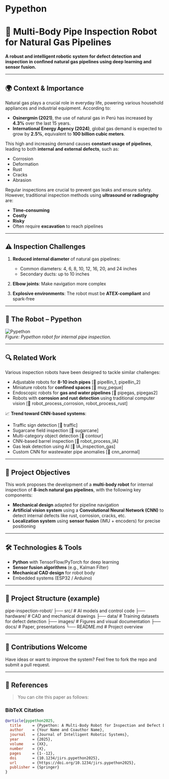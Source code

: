 # Pypethon

# 🚧 Multi-Body Pipe Inspection Robot for Natural Gas Pipelines

**A robust and intelligent robotic system for defect detection and inspection in confined natural gas pipelines using deep learning and sensor fusion.**

---

## 🌍 Context & Importance

Natural gas plays a crucial role in everyday life, powering various household appliances and industrial equipment. According to:

- **Osinergmin (2021)**, the use of natural gas in Perú has increased by **4.3%** over the last 15 years.  
- **International Energy Agency (2024)**, global gas demand is expected to grow by **2.5%**, equivalent to **100 billion cubic meters**.

This high and increasing demand causes **constant usage of pipelines**, leading to both **internal and external defects**, such as:

- Corrosion  
- Deformation  
- Rust  
- Cracks  
- Abrasion  

Regular inspections are crucial to prevent gas leaks and ensure safety. However, traditional inspection methods using **ultrasound or radiography** are:

- **Time-consuming**  
- **Costly**  
- **Risky**  
- Often require **excavation** to reach pipelines

---

## ⚠️ Inspection Challenges

1. **Reduced internal diameter** of natural gas pipelines:
   - Common diameters: 4, 6, 8, 10, 12, 16, 20, and 24 inches  
   - Secondary ducts: up to 10 inches

2. **Elbow joints**: Make navigation more complex

3. **Explosive environments**: The robot must be **ATEX-compliant** and spark-free

---

## 🤖 The Robot – Pypethon

![Pypethon](images/Pypethon_body.png)  
*Figure: Pypethon robot for internal pipe inspection.*

---

## 🔍 Related Work

Various inspection robots have been designed to tackle similar challenges:

- Adjustable robots for **8-10 inch pipes** [📄 pipe8in_1, pipe8in_2]  
- Miniature robots for **confined spaces** [📄 muy_peque]  
- Endoscopic robots for **gas and water pipelines** [📄 pipegas, pipegas2]  
- Robots with **corrosion and rust detection** using traditional computer vision [📄 robot_process_corrosion, robot_process_rust]

📈 **Trend toward CNN-based systems**:
- Traffic sign detection [📄 traffic]  
- Sugarcane field inspection [📄 sugarcane]  
- Multi-category object detection [📄 contour]  
- CNN-based barrel inspection [📄 robot_process_IA]  
- Gas leak detection using AI [📄 IA_inspection_gas]  
- Custom CNN for wastewater pipe anomalies [📄 cnn_anormal]

---

## 🎯 Project Objectives

This work proposes the development of a **multi-body robot** for internal inspection of **8-inch natural gas pipelines**, with the following key components:

- **Mechanical design** adapted for pipeline navigation  
- **Artificial vision system** using a **Convolutional Neural Network (CNN)** to detect internal defects like rust, corrosion, cracks, etc.  
- **Localization system** using **sensor fusion** (IMU + encoders) for precise positioning

---

## 🛠 Technologies & Tools

- **Python** with TensorFlow/PyTorch for deep learning  
- **Sensor fusion algorithms** (e.g., Kalman Filter)  
- **Mechanical CAD design** for robot body  
- Embedded systems (ESP32 / Arduino)

---

## 📁 Project Structure (example)

pipe-inspection-robot/ 
├── src/ # AI models and control code 
├── hardware/ # CAD and mechanical drawings 
├── data/ # Training datasets for defect detection 
├── images/ # Figures and visual documentation 
├── docs/ # Paper, presentations 
└── README.md # Project overview


---

## 🤝 Contributions Welcome

Have ideas or want to improve the system? Feel free to fork the repo and submit a pull request.

---

## 📑 References

> You can cite this paper as follows:

### BibTeX Citation

```bibtex
@article{pypethon2025,
  title     = {Pypethon: A Multi-Body Robot for Inspection and Defect Detection in Natural Gas Pipelines},
  author    = {Your Name and Coauthor Name},
  journal   = {Journal of Intelligent Robotic Systems},
  year      = {2025},
  volume    = {XX},
  number    = {X},
  pages     = {1--12},
  doi       = {10.1234/jirs.pypethon2025},
  url       = {https://doi.org/10.1234/jirs.pypethon2025},
  publisher = {Springer}
}
